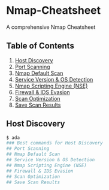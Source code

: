 # Nmap-Cheatsheet
A comprehensive Nmap Cheatsheet
## Table of Contents
1. [Host Discovery](#host-discovery)
2. [Port Scanning](#port-scanning)
3. [Nmap Default Scan](#nmap-default-scan)
4. [Service Version & OS Detection](#service-version--os-detection)
5. [Nmap Scripting Engine (NSE)](#nmap-scripting-engine-nse)
6. [Firewall & IDS Evasion](#firewall--ids-evasion)
7. [Scan Optimization](#scan-optimization)
8. [Save Scan Results](#save-scan-results)
## Host Discovery 
```bash
$ ada
### Best commands for Host Discovery
## Port Scanning
## Nmap Default Scan
## Service Version & OS Detection 
## Nmap Scripting Engine (NSE)
## Firewall & IDS Evasion
## Scan Optimization 
## Save Scan Results